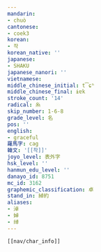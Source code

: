 ```yaml
---
mandarin:
- chuò
cantonese:
- coek3
korean:
- 작
korean_native: ''
japanese:
- SHAKU
japanese_nanori: ''
vietnamese:
middle_chinese_initial: t͡ɕʰ
middle_chinese_final: ɨɐk
stroke_count: '14'
radical: 糸
skip_number: 1-6-8
grade_level: 名
pos: ''
english:
- graceful
羅馬字: cag
韓文: '[[착]]'
joyo_level: 表外字
hsk_level: ''
hanmun_edu_level: ''
danayo_id: 8751
mc_id: 3162
graphemic_classification: 卓
stand_in: 綽約
aliases:
- 淖
- 婥
- 绰
---
```

```meta-bind-embed
[[nav/char_info]]
```
